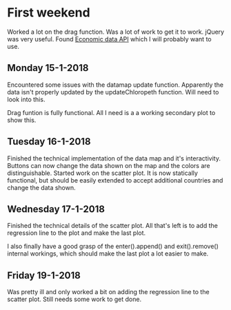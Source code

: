 # First weekend
Worked a lot on the drag function. Was a lot of work to get it to work. jQuery was very useful. 
Found [Economic data API](https://data.oecd.org/api/sdmx-json-documentation/) which I will probably want to use.

## Monday 15-1-2018
Encountered some issues with the datamap update function. Apparently the data isn't properly updated by the updateChloropeth function. Will need to look into this.

Drag funtion is fully functional. All I need is a a working secondary plot to show this.

## Tuesday 16-1-2018
Finished the technical implementation of the data map and it's interactivity. Buttons can now change the data shown on the map and the colors are distinguishable. Started work on the scatter plot. It is now statically functional, but should be easily extended to accept additional countries and change the data shown.

## Wednesday 17-1-2018
Finished the technical details of the scatter plot. All that's left is to add the regression line to the plot and make the last plot.

I also finally have a good grasp of the enter().append() and exit().remove() internal workings, which should make the last plot a lot easier to make.

## Friday 19-1-2018
Was pretty ill and only worked a bit on adding the regression line to the scatter plot. Still needs some work to get done.
